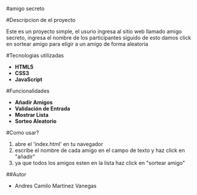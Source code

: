 #amigo secreto

#Descripcion de el proyecto

Este es un proyecto simple, el usurio ingresa al sitio web llamado amigo secreto, ingresa el nombre de los participantes siguido de esto damos click en sortear amigo para eligir a un amigo de forma aleatoria

#Tecnologias utilizadas
* **HTML5**
* **CSS3**
* **JavaScript**

#Funcionalidades
* **Añadir Amigos**
* **Validación de Entrada**
* **Mostrar Lista**
* **Sorteo Aleatorio**

#Como usar?
1. abre el 'index.html' en tu navegador
2. escribe el nombre de cada amigo en el campo de texto y haz click en "añadir"
3. ya que todos los amigos esten en la lista haz click en "sortear amigo" 

##Autor
* Andres Camilo Martinez Vanegas